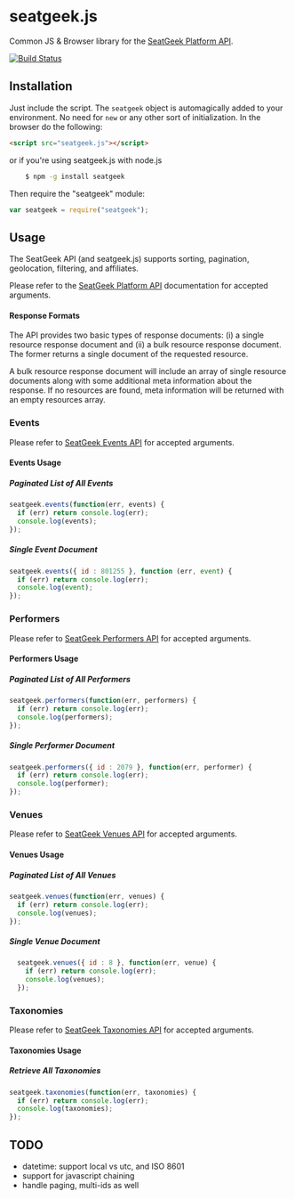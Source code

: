 # seatgeek.js

Common JS & Browser library for the [SeatGeek Platform API](http://platform.seatgeek.com/).

[![Build Status](https://travis-ci.org/matthewhudson/seatgeek.js.png?branch=master)](https://travis-ci.org/matthewhudson/seatgeek.js)

## Installation

Just include the script. The `seatgeek` object is automagically added to your environment. No need for `new` or any other sort of initialization. In the browser do the following:

``` html
<script src="seatgeek.js"></script>
```

or if you're using seatgeek.js with node.js

``` sh
	$ npm -g install seatgeek
```

Then require the "seatgeek" module:

``` javascript
var seatgeek = require("seatgeek");
```

## Usage
The SeatGeek API (and seatgeek.js) supports sorting, pagination, geolocation, filtering, and affiliates. 

Please refer to the [SeatGeek Platform API](http://platform.seatgeek.com/) documentation for accepted arguments.

#### Response Formats
The API provides two basic types of response documents: (i) a single resource response document and (ii) a bulk resource response document. The former returns a single document of the requested resource.

A bulk resource response document will include an array of single resource documents along with some additional meta information about the response. If no resources are found, meta information will be returned with an empty resources array.

### Events
Please refer to [SeatGeek Events API](http://platform.seatgeek.com/#events) for accepted arguments.

#### Events Usage

##### Paginated List of All Events
```js
seatgeek.events(function(err, events) {
  if (err) return console.log(err);
  console.log(events);
});
```

##### Single Event Document
```js
seatgeek.events({ id : 801255 }, function (err, event) {
  if (err) return console.log(err);
  console.log(event);
});
```

### Performers
Please refer to [SeatGeek Performers API](http://platform.seatgeek.com/#performers) for accepted arguments.

#### Performers Usage

##### Paginated List of All Performers
```js
seatgeek.performers(function(err, performers) {
  if (err) return console.log(err);
  console.log(performers);
});
```

##### Single Performer Document
```js
seatgeek.performers({ id : 2079 }, function(err, performer) {
  if (err) return console.log(err);
  console.log(performer);
});
```

### Venues
Please refer to [SeatGeek Venues API](http://platform.seatgeek.com/#venues) for accepted arguments.

#### Venues Usage

##### Paginated List of All Venues
```js
seatgeek.venues(function(err, venues) {
  if (err) return console.log(err);
  console.log(venues);
});
```

##### Single Venue Document
```js
  seatgeek.venues({ id : 8 }, function(err, venue) {
    if (err) return console.log(err);
    console.log(venues);
  });
```

### Taxonomies
Please refer to [SeatGeek Taxonomies API](http://platform.seatgeek.com/#taxonomies) for accepted arguments.

#### Taxonomies Usage

##### Retrieve All Taxonomies
```js
seatgeek.taxonomies(function(err, taxonomies) {
  if (err) return console.log(err);
  console.log(taxonomies);
});
```

## TODO
* datetime: support local vs utc, and  ISO 8601
* support for javascript chaining
* handle paging, multi-ids as well


